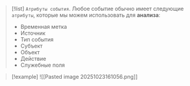 
> [!list] 
> `Атрибуты события`. Любое событие обычно имеет следующие `атрибуты`, которые мы можем использовать для **анализа**:
> - Временная метка
> - Источник
> - Тип события
> - Субъект
> - Объект
> - Действие
> - Служебные поля

> [!example] 
> ![[Pasted image 20251023161056.png]]

